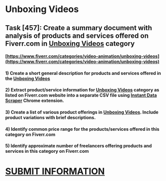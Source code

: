 # Unboxing Videos
## Task [457]: Create a summary document with analysis of products and services offered on Fiverr.com in [Unboxing Videos](https://www.fiverr.com/categories/video-animation/unboxing-videos) category
#### [https://www.fiverr.com/categories/video-animation/unboxing-videos](https://www.fiverr.com/categories/video-animation/unboxing-videos)
#### 1) Create a short general description for products and services offered in the [Unboxing Videos](https://www.fiverr.com/categories/video-animation/unboxing-videos)
#### 2) Extract product/service information for [Unboxing Videos](https://www.fiverr.com/categories/video-animation/unboxing-videos) category as listed on Fiverr.com website into a separate CSV file using [Instant Data Scraper](https://chrome.google.com/webstore/detail/instant-data-scraper/ofaokhiedipichpaobibbnahnkdoiiah) Chrome extension.
#### 3) Create a list of various product offerings in [Unboxing Videos](https://www.fiverr.com/categories/video-animation/unboxing-videos). Include product variations with brief descriptions.
#### 4) Identify common price range for the products/services offered in this category on Fiverr.com
#### 5) Identify approximate number of freelancers offering products and services in this category on Fiverr.com

# [SUBMIT INFORMATION](https://forms.office.com/r/8AEKjkLxKG)
